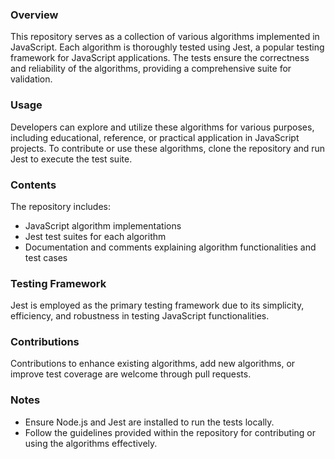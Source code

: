 
### Overview

This repository serves as a collection of various algorithms implemented in JavaScript. Each algorithm is thoroughly tested using Jest, a popular testing framework for JavaScript applications. The tests ensure the correctness and reliability of the algorithms, providing a comprehensive suite for validation.

### Usage

Developers can explore and utilize these algorithms for various purposes, including educational, reference, or practical application in JavaScript projects. To contribute or use these algorithms, clone the repository and run Jest to execute the test suite.

### Contents

The repository includes:

- JavaScript algorithm implementations
- Jest test suites for each algorithm
- Documentation and comments explaining algorithm functionalities and test cases

### Testing Framework

Jest is employed as the primary testing framework due to its simplicity, efficiency, and robustness in testing JavaScript functionalities.

### Contributions

Contributions to enhance existing algorithms, add new algorithms, or improve test coverage are welcome through pull requests.

### Notes

- Ensure Node.js and Jest are installed to run the tests locally.
- Follow the guidelines provided within the repository for contributing or using the algorithms effectively.
